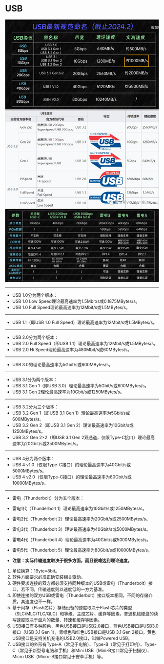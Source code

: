 # USB

![usb speed](../../pic/usb.png)
![usb sign](../../pic/usb3.png)
![雷电](../../pic/usb2.png)

---

- USB 1.0分为两个版本：
- USB 1.0 Low Speed理论最高速率为1.5Mbit/s或0.1875MBytes/s。
- USB 1.0 Full Speed理论最高速率为12Mbit/s或1.5MBytes/s。

---

- USB 1.1（即USB 1.0 Full Speed）理论最高速率为12Mbit/s或1.5MBytes/s。

---

- USB 2.0分为两个版本：
- USB 2.0 Full Speed（即USB 1.1）理论最高速率为12Mbit/s或1.5MBytes/s。
- USB 2.0 Hi Speed理论最高速率为480Mbit/s或60MBytes/s。

---

- USB 3.0的理论最高速率为5Gbit/s或600MBytes/s。

---

- USB 3.1分为两个版本：
- USB 3.1 Gen 1（即USB 3.0）理论最高速率为5Gbit/s或600MBytes/s。
- USB 3.1 Gen 2理论最高速率为10Gbit/s或1250MBytes/s。

---

- USB 3.2分为三个版本：
- USB 3.2 Gen 1（即USB 3.1 Gen 1）理论最高速率为5Gbit/s或600MBytes/s。
- USB 3.2 Gen 2（即USB 3.1 Gen 2）理论最高速率为10Gbit/s或1250MBytes/s。
- USB 3.2 Gen 2×2（即USB 3.1 Gen 2双通道，仅限Type-C接口）理论最高速率为20Gbit/s或2500MBytes/s。

---

- USB 4分为两个版本：
- USB 4 v1.0（仅限Type-C接口）的理论最高速率为40Gbit/s或5000MBytes/s。
- USB 4 v2.0（仅限Type-C接口）的理论最高速率为80Gbit/s或10000MBytes/s。

---

- 雷电（Thunderbolt）分为五个版本：
- 雷电1代（Thunderbolt 1）理论最高速率为10Gbit/s或1250MBytes/s。
- 雷电2代（Thunderbolt 2）理论最高速率为20Gbit/s或2500MBytes/s。
- 雷电3代（Thunderbolt 3）理论最高速率为40Gbit/s或5000MBytes/s。
- 雷电4代（Thunderbolt 4）理论最高速率为40Gbit/s或5000MBytes/s。
- 雷电5代（Thunderbolt 5）理论最高速率为80Gbit/s或10000MBytes/s。

- __注意：实际传输速度取决于很多方面，而且很难达到理论速度。__

1. 单位换算：1Byte=8bit。
2. 软件方面要求必须正确安装相关驱动。
3. 硬件要求连接的双方都必须支持同种版本的USB或雷电（Thunderbolt）接口，若不同，传输速度则以速度低的一方为基准。
4. 即使连接的双方USB或雷电（Thunderbolt）接口版本相同，不同的存储介质，其速度也不一样。
5. 基于闪存（Flash芯片）存储设备的速度取决于Flash芯片的类型（SLC/MLC/TLC/QLC）和等级、主控芯片、缓存等因素。普通机械硬盘的读写速度取决于盘片的数量、转速和缓存等因素。
6. USB接口有多种颜色，黑色USB接口是USB2.0接口，蓝色USB接口是USB3.0接口（USB 3.1 Gen 1），青绿色和红色USB接口是USB 3.1 Gen 2接口，黄色USB接口是支持关机充电的USB2.0接口，叫做Powered USB。
7. USB接口的外形有Type-A（常见于电脑）、Type-B（常见于打印机）、Type-C（常见于新型号电脑和手机）和Mini USB（Mini-B接口常见于扫描仪）、Micro USB（Micro-B接口常见于安卓手机）等。
